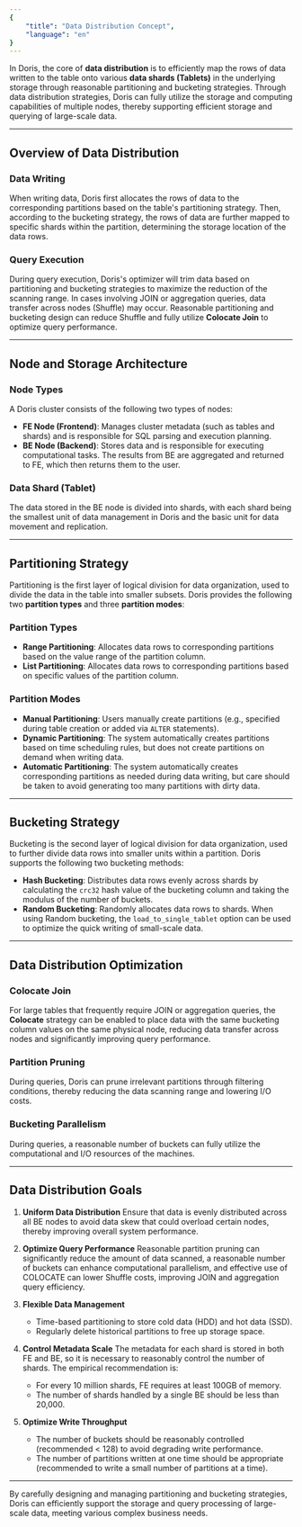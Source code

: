 ```yaml
---
{
    "title": "Data Distribution Concept",
    "language": "en"
}
---
```


In Doris, the core of **data distribution** is to efficiently map the rows of data written to the table onto various **data shards (Tablets)** in the underlying storage through reasonable partitioning and bucketing strategies. Through data distribution strategies, Doris can fully utilize the storage and computing capabilities of multiple nodes, thereby supporting efficient storage and querying of large-scale data.

---

## Overview of Data Distribution

### Data Writing

When writing data, Doris first allocates the rows of data to the corresponding partitions based on the table's partitioning strategy. Then, according to the bucketing strategy, the rows of data are further mapped to specific shards within the partition, determining the storage location of the data rows.

### Query Execution

During query execution, Doris's optimizer will trim data based on partitioning and bucketing strategies to maximize the reduction of the scanning range. In cases involving JOIN or aggregation queries, data transfer across nodes (Shuffle) may occur. Reasonable partitioning and bucketing design can reduce Shuffle and fully utilize **Colocate Join** to optimize query performance.

---

## Node and Storage Architecture

### Node Types

A Doris cluster consists of the following two types of nodes:

- **FE Node (Frontend)**: Manages cluster metadata (such as tables and shards) and is responsible for SQL parsing and execution planning.
- **BE Node (Backend)**: Stores data and is responsible for executing computational tasks. The results from BE are aggregated and returned to FE, which then returns them to the user.

### Data Shard (Tablet)

The data stored in the BE node is divided into shards, with each shard being the smallest unit of data management in Doris and the basic unit for data movement and replication.

---

## Partitioning Strategy

Partitioning is the first layer of logical division for data organization, used to divide the data in the table into smaller subsets. Doris provides the following two **partition types** and three **partition modes**:

### Partition Types

- **Range Partitioning**: Allocates data rows to corresponding partitions based on the value range of the partition column.
- **List Partitioning**: Allocates data rows to corresponding partitions based on specific values of the partition column.

### Partition Modes

- **Manual Partitioning**: Users manually create partitions (e.g., specified during table creation or added via `ALTER` statements).
- **Dynamic Partitioning**: The system automatically creates partitions based on time scheduling rules, but does not create partitions on demand when writing data.
- **Automatic Partitioning**: The system automatically creates corresponding partitions as needed during data writing, but care should be taken to avoid generating too many partitions with dirty data.

---

## Bucketing Strategy

Bucketing is the second layer of logical division for data organization, used to further divide data rows into smaller units within a partition. Doris supports the following two bucketing methods:

- **Hash Bucketing**: Distributes data rows evenly across shards by calculating the `crc32` hash value of the bucketing column and taking the modulus of the number of buckets.
- **Random Bucketing**: Randomly allocates data rows to shards. When using Random bucketing, the `load_to_single_tablet` option can be used to optimize the quick writing of small-scale data.

---

## Data Distribution Optimization

### Colocate Join

For large tables that frequently require JOIN or aggregation queries, the **Colocate** strategy can be enabled to place data with the same bucketing column values on the same physical node, reducing data transfer across nodes and significantly improving query performance.

### Partition Pruning

During queries, Doris can prune irrelevant partitions through filtering conditions, thereby reducing the data scanning range and lowering I/O costs.

### Bucketing Parallelism

During queries, a reasonable number of buckets can fully utilize the computational and I/O resources of the machines.

---

## Data Distribution Goals

1. **Uniform Data Distribution**
   Ensure that data is evenly distributed across all BE nodes to avoid data skew that could overload certain nodes, thereby improving overall system performance.

2. **Optimize Query Performance**
   Reasonable partition pruning can significantly reduce the amount of data scanned, a reasonable number of buckets can enhance computational parallelism, and effective use of COLOCATE can lower Shuffle costs, improving JOIN and aggregation query efficiency.

3. **Flexible Data Management**
   - Time-based partitioning to store cold data (HDD) and hot data (SSD).
   - Regularly delete historical partitions to free up storage space.

4. **Control Metadata Scale**
   The metadata for each shard is stored in both FE and BE, so it is necessary to reasonably control the number of shards. The empirical recommendation is:
   - For every 10 million shards, FE requires at least 100GB of memory.
   - The number of shards handled by a single BE should be less than 20,000.

5. **Optimize Write Throughput**
   - The number of buckets should be reasonably controlled (recommended < 128) to avoid degrading write performance.
   - The number of partitions written at one time should be appropriate (recommended to write a small number of partitions at a time).

---

By carefully designing and managing partitioning and bucketing strategies, Doris can efficiently support the storage and query processing of large-scale data, meeting various complex business needs.
